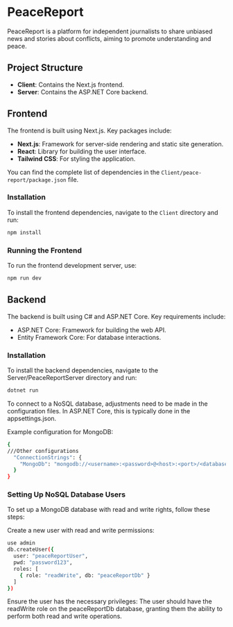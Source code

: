 # PeaceReport

PeaceReport is a platform for independent journalists to share unbiased news and stories about conflicts, aiming to promote understanding and peace.

## Project Structure

- **Client**: Contains the Next.js frontend.
- **Server**: Contains the ASP.NET Core backend.

## Frontend

The frontend is built using Next.js. Key packages include:

- **Next.js**: Framework for server-side rendering and static site generation.
- **React**: Library for building the user interface.
- **Tailwind CSS**: For styling the application.

You can find the complete list of dependencies in the `Client/peace-report/package.json` file.

### Installation

To install the frontend dependencies, navigate to the `Client` directory and run:

```sh
npm install
```

### Running the Frontend
To run the frontend development server, use:
```sh
npm run dev
```

## Backend
The backend is built using C# and ASP.NET Core. Key requirements include:

- ASP.NET Core: Framework for building the web API.
- Entity Framework Core: For database interactions.

### Installation
To install the backend dependencies, navigate to the Server/PeaceReportServer directory and run:
```sh
dotnet run
```

To connect to a NoSQL database, adjustments need to be made in the configuration files. In ASP.NET Core, this is typically done in the appsettings.json.

Example configuration for MongoDB:
```sh
{
///Other configurations
  "ConnectionStrings": {
    "MongoDb": "mongodb://<username>:<password>@<host>:<port>/<database>"
  }
}

```

### Setting Up NoSQL Database Users
To set up a MongoDB database with read and write rights, follow these steps:

Create a new user with read and write permissions:

```sh
use admin
db.createUser({
  user: "peaceReportUser",
  pwd: "password123",
  roles: [
    { role: "readWrite", db: "peaceReportDb" }
  ]
})
```
Ensure the user has the necessary privileges:
The user should have the readWrite role on the peaceReportDb database, granting them the ability to perform both read and write operations.
